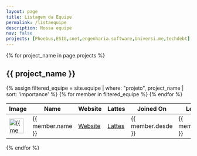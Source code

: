 ```yaml
---
layout: page
title: Listagem da Equipe
permalink: /listaequipe
description: Nossa equipe
nav: false
projects: [Phoebus,ESIG,snet,engenharia.software,Universi.me,techdebt]
---
```


<div class="container">
        {% for project_name in page.projects %}
        <h2>{{ project_name }}</h2>
        <table>
            <thead>
                <tr>
                    <th>Image</th>
                    <th>Name</th>
                    <th>Website</th>
                    <th>Lattes</th>
                    <th>Joined On</th>
                    <th>Left On</th>
                    <th>Github</th>
                    <th>LinkedIn</th>
                    <th>Instagram</th>
                    <th>Twitter</th>
                    <th>Category</th>
                    <th>Function</th>
                </tr>
            </thead>
            <tbody>
                {% assign filtered_equipe = site.equipe | where: "projeto", project_name | sort: 'importance'  %}
                {% for member in filtered_equipe %}
                    <tr>
                        <td><a href="{{ member.img }}" target="_blank"><img src="{{ member.img }}" alt="{{ member.name }}" style="width:40px;height:40px;"></a></td>
                        <td>{{ member.name }}</td>
                        <td><a href="{{ member.home_page }}" target="_blank">Website</a></td>
                        <td><a href="{{ member.lattes }}" target="_blank">Lattes</a></td>
                        <td>{{ member.desde }}</td>
                        <td>{{ member.saiu }}</td>
                        <td><a href="{{ member.github }}" target="_blank">Github</a></td>
                        <td><a href="{{ member.linkedin }}" target="_blank">LinkedIn</a></td>
                        <td><a href="{{ member.instagram }}" target="_blank">Instagram</a></td>
                        <td><a href="{{ member.twitter }}" target="_blank">Twitter</a></td>
                        <td>{{ member.category }}</td>
                        <td>{{ member.funcao }}</td>
                    </tr>
                {% endfor %}
            </tbody>
        </table>
    {% endfor %}
</div>
